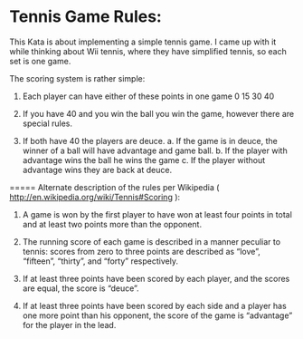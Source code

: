 # Tennis Game Rules:

This Kata is about implementing a simple tennis game.
I came up with it while thinking about Wii tennis, where they have simplified tennis, so each set is one game.

The scoring system is rather simple:

1. Each player can have either of these points in one game 0 15 30 40

2. If you have 40 and you win the ball you win the game, however there are special rules.

3. If both have 40 the players are deuce.
a. If the game is in deuce, the winner of a ball will have advantage and game ball.
b. If the player with advantage wins the ball he wins the game
c. If the player without advantage wins they are back at deuce.

===== Alternate description of the rules per Wikipedia ( http://en.wikipedia.org/wiki/Tennis#Scoring ):

1.  A game is won by the first player to have won at least four points in total and at least
    two points more than the opponent.

2.  The running score of each game is described in a manner peculiar to tennis:
    scores from zero to three points are described as “love”, “fifteen”, “thirty”, and “forty” respectively.

3.  If at least three points have been scored by each player, and the scores are equal, the score is “deuce”.

4.  If at least three points have been scored by each side and a player has one more point than his opponent,
    the score of the game is “advantage” for the player in the lead.
    
